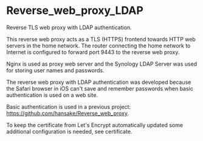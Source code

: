 # Reverse_web_proxy_LDAP
Reverse TLS web proxy with LDAP authentication.

This reverse web proxy acts as a TLS (HTTPS) frontend towards HTTP web servers in the home network.
The router connecting the home network to Internet is configured to forward port 9443 to the
reverse web proxy.

Nginx is used as proxy web server and the Synology LDAP Server was used for storing user names and passwords.

The reverse web proxy with LDAP authentication was developed because the Safari browser 
in iOS can't save and remember passwords when basic authentication is used on a web site.

Basic authentication is used in a previous project: https://github.com/hansake/Reverse_web_proxy.

To keep the certificate from Let's Encrypt automatically updated some additional configuration is needed,
see certificate.
